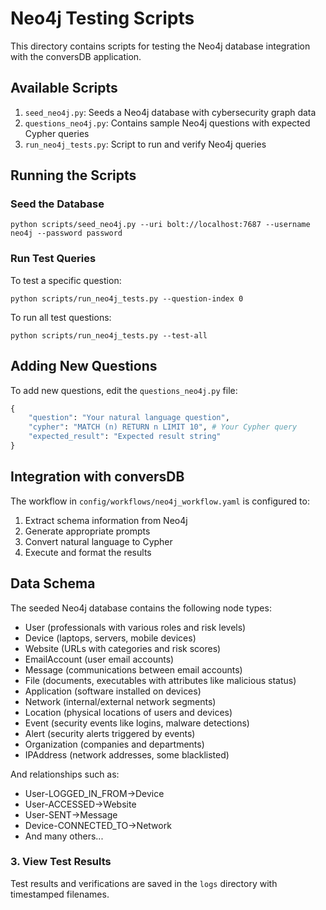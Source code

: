 # Neo4j Testing Scripts

This directory contains scripts for testing the Neo4j database integration with the conversDB application.

## Available Scripts

1. `seed_neo4j.py`: Seeds a Neo4j database with cybersecurity graph data
2. `questions_neo4j.py`: Contains sample Neo4j questions with expected Cypher queries
3. `run_neo4j_tests.py`: Script to run and verify Neo4j queries

## Running the Scripts

### Seed the Database

```
python scripts/seed_neo4j.py --uri bolt://localhost:7687 --username neo4j --password password
```

### Run Test Queries

To test a specific question:
```
python scripts/run_neo4j_tests.py --question-index 0
```

To run all test questions:
```
python scripts/run_neo4j_tests.py --test-all
```

## Adding New Questions

To add new questions, edit the `questions_neo4j.py` file:

```python
{
    "question": "Your natural language question",
    "cypher": "MATCH (n) RETURN n LIMIT 10", # Your Cypher query
    "expected_result": "Expected result string"
}
```

## Integration with conversDB

The workflow in `config/workflows/neo4j_workflow.yaml` is configured to:
1. Extract schema information from Neo4j
2. Generate appropriate prompts
3. Convert natural language to Cypher
4. Execute and format the results

## Data Schema

The seeded Neo4j database contains the following node types:

- User (professionals with various roles and risk levels)
- Device (laptops, servers, mobile devices)
- Website (URLs with categories and risk scores)
- EmailAccount (user email accounts)
- Message (communications between email accounts)
- File (documents, executables with attributes like malicious status)
- Application (software installed on devices)
- Network (internal/external network segments)
- Location (physical locations of users and devices)
- Event (security events like logins, malware detections)
- Alert (security alerts triggered by events)
- Organization (companies and departments)
- IPAddress (network addresses, some blacklisted)

And relationships such as:
- User-LOGGED_IN_FROM->Device
- User-ACCESSED->Website
- User-SENT->Message
- Device-CONNECTED_TO->Network
- And many others...

### 3. View Test Results

Test results and verifications are saved in the `logs` directory with timestamped filenames. 